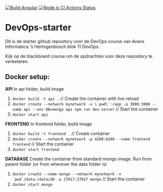 [![Build Angular](https://github.com/avans-devops/devops-workshops-MadNelis/actions/workflows/angular-build.js.yml/badge.svg)](https://github.com/avans-devops/devops-workshops-MadNelis/actions/workflows/angular-build.js.yml) [![Node.js CI Actions Status](https://github.com/avans-devops/devops-workshops-MadNelis/workflows/Node.js%20CI/badge.svg)](https://github.com/avans-devops/devops-workshops-MadNelis/actions)

# DevOps-starter

Dit is de starter github repository voor de DevOps course van Avans Informatica 's Hertogenbosch blok 11 DevOps.

Kijk op de blackboard course om de opdrachten voor deze repository te verbeteren.

## **Docker setup:**
**API**
In api folder, build image
1. `docker build -t api .`
// Create the container with live reload
2. ``docker create --network mynetwork -v \`pwd\`:/app -p 3000:3000 --name api --env DB=mongo api npm run dev-server``
// Start the container
3. `docker start api`

**FRONTEND**
In frontend folder, build image
1. `docker build -t frontend .`
// Create container
2. `docker create --network mynetwork -p 4200:4200 --name frontend frontend`
// Start the container
3. `docker start frontend`

**DATABASE**
Create the container from standard mongo image. Run from parent folder (or from wherever the data folder is)
1. ``docker create --name mongo --network mynetwork -v `pwd`/data:/data/db -p 27017:27017 mongo``
// Start the container
2. `docker start mongo`
